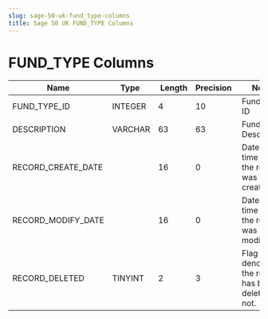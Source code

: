 ```yaml
---
slug: sage-50-uk-fund_type-columns
title: Sage 50 UK FUND_TYPE Columns
---
```

# FUND_TYPE Columns

| Name | Type  |  Length | Precision  |  Notes  | Example |
| --- | --- | --- | --- | --- | --- |
| FUND_TYPE_ID | INTEGER | 4 | 10 | Fund Type ID | 1 |
| DESCRIPTION | VARCHAR | 63 | 63 | Fund Type Description | Unrestricted |
| RECORD_CREATE_DATE |  | 16 | 0 | Date and time when the record was created. | 27/04/2010 17:16:58 |
| RECORD_MODIFY_DATE |  | 16 | 0 | Date and time when the record was modified. | 04/08/2017 14:18:53 |
| RECORD_DELETED | TINYINT | 2 | 3 | Flag denoting if the record has been deleted or not. | 0 |

